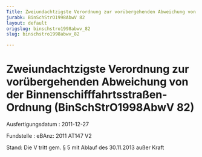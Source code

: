 ```yaml
---
Title: Zweiundachtzigste Verordnung zur vorübergehenden Abweichung von der Binnenschifffahrtsstraßen-Ordnung
jurabk: BinSchStrO1998AbwV 82
layout: default
origslug: binschstro1998abwv_82
slug: binschstro1998abwv_82

---
```


# Zweiundachtzigste Verordnung zur vorübergehenden Abweichung von der Binnenschifffahrtsstraßen-Ordnung (BinSchStrO1998AbwV 82)

Ausfertigungsdatum
:   2011-12-27

Fundstelle
:   eBAnz: 2011 AT147 V2

Stand: Die V tritt gem. § 5 mit Ablauf des 30.11.2013 außer Kraft

